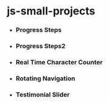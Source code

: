 # js-small-projects

- ### Progress Steps
- ### Progress Steps2
- ### Real Time Character Counter
- ### Rotating Navigation
- ### Testimonial Slider
